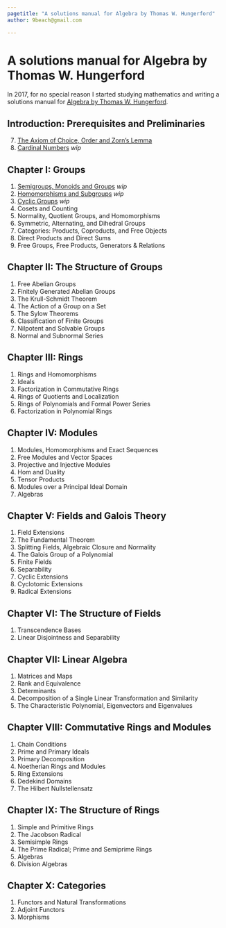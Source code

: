 ```yaml
---
pagetitle: "A solutions manual for Algebra by Thomas W. Hungerford"
author: 9beach@gmail.com

---
```


# A solutions manual for Algebra by Thomas W. Hungerford
In 2017, for no special reason I started studying mathematics and writing a 
solutions manual for
[Algebra by Thomas W. Hungerford](https://www.amazon.com/Algebra-Graduate-Texts-Mathematics-v/dp/0387905189).

## Introduction: Prerequisites and Preliminaries
7. [The Axiom of Choice, Order and Zorn’s Lemma](https://rawgit.com/9beach/hungerford-algebra-solutions/master/chap-0-7.html)
8. [Cardinal Numbers](https://rawgit.com/9beach/hungerford-algebra-solutions/master/chap-0-8.html) _wip_

## Chapter I: Groups
1. [Semigroups, Monoids and Groups](https://rawgit.com/9beach/hungerford-algebra-solutions/master/chap-1-1.html) _wip_
2. [Homomorphisms and Subgroups](https://rawgit.com/9beach/hungerford-algebra-solutions/master/chap-1-2.html) _wip_
3. [Cyclic Groups](https://rawgit.com/9beach/hungerford-algebra-solutions/master/chap-1-3.html) _wip_
4. Cosets and Counting
5. Normality, Quotient Groups, and Homomorphisms
6. Symmetric, Alternating, and Dihedral Groups
7. Categories: Products, Coproducts, and Free Objects
8. Direct Products and Direct Sums
9. Free Groups, Free Products, Generators & Relations

## Chapter II: The Structure of Groups
1. Free Abelian Groups
2. Finitely Generated Abelian Groups
3. The Krull-Schmidt Theorem
4. The Action of a Group on a Set
5. The Sylow Theorems
6. Classification of Finite Groups
7. Nilpotent and Solvable Groups
8. Normal and Subnormal Series

## Chapter III: Rings
1. Rings and Homomorphisms
2. Ideals
3. Factorization in Commutative Rings
4. Rings of Quotients and Localization
5. Rings of Polynomials and Formal Power Series
6. Factorization in Polynomial Rings

## Chapter IV: Modules
1. Modules, Homomorphisms and Exact Sequences
2. Free Modules and Vector Spaces
3. Projective and Injective Modules
4. Hom and Duality
5. Tensor Products
6. Modules over a Principal Ideal Domain
7. Algebras

## Chapter V: Fields and Galois Theory
1. Field Extensions
2. The Fundamental Theorem
3. Splitting Fields, Algebraic Closure and Normality
4. The Galois Group of a Polynomial
5. Finite Fields
6. Separability
7. Cyclic Extensions
8. Cyclotomic Extensions
9. Radical Extensions

## Chapter VI: The Structure of Fields
1. Transcendence Bases
2. Linear Disjointness and Separability

## Chapter VII: Linear Algebra
1. Matrices and Maps
2. Rank and Equivalence
3. Determinants
4. Decomposition of a Single Linear Transformation and Similarity
5. The Characteristic Polynomial, Eigenvectors and Eigenvalues

## Chapter VIII: Commutative Rings and Modules
1. Chain Conditions
2. Prime and Primary Ideals
3. Primary Decomposition
4. Noetherian Rings and Modules
5. Ring Extensions
6. Dedekind Domains
7. The Hilbert Nullstellensatz

## Chapter IX: The Structure of Rings
1. Simple and Primitive Rings
2. The Jacobson Radical
3. Semisimple Rings
4. The Prime Radical; Prime and Semiprime Rings
5. Algebras
6. Division Algebras

## Chapter X: Categories
1. Functors and Natural Transformations
2. Adjoint Functors
3. Morphisms
